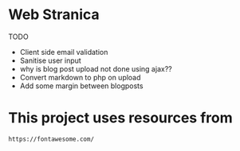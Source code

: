 # Web Stranica

TODO

* Client side email validation
* Sanitise user input
* why is blog post upload not done using ajax??
* Convert markdown to php on upload
* Add some margin between blogposts


# This project uses resources from
    https://fontawesome.com/
